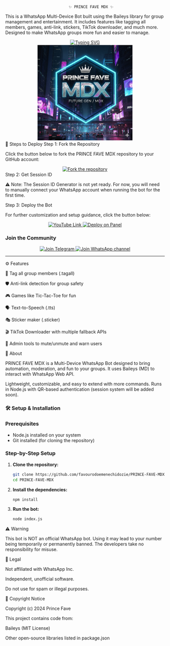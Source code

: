                                 ✨ PRINCE FAVE MDX ✨

This is a WhatsApp Multi-Device Bot built using the Baileys library for group management and entertainment.
It includes features like tagging all members, games, anti-link, stickers, TikTok downloader, and much more.
Designed to make WhatsApp groups more fun and easier to manage.

<div align="center"> <a href="https://git.io/typing-svg"> <img src="https://readme-typing-svg.demolab.com?font=Ribeye&size=50&pause=1000&color=33ff00&center=true&width=910&height=100&lines=PRINCE+FAVE+MDX;Multi+Device+Whatsapp+Bot;Coded+By+Prince+Fave" alt="Typing SVG" /> </a> </div> <div align="center"> <img src="https://github.com/favourodoemenechidozie/PRINCE-FAVE-MDX/blob/main/assets/princefave.png" alt="Prince Fave MDX" height="300"> </div>
🚀 Steps to Deploy
Step 1: Fork the Repository

Click the button below to fork the PRINCE FAVE MDX repository to your GitHub account:

<div align="center"> <a href="https://github.com/favourodoemenechidozie/PRINCE-FAVE-MDX/fork"> <img src="https://img.shields.io/badge/Fork-Repository-blue?style=for-the-badge" alt="Fork the repository"/> </a> </div>
Step 2: Get Session ID

⚠️ Note: The Session ID Generator is not yet ready.
For now, you will need to manually connect your WhatsApp account when running the bot for the first time.

Step 3: Deploy the Bot

For further customization and setup guidance, click the button below:

<div align="center">
  <a href="https://youtube.com/@cotech-1?si=XGEDdFrQOm3QaZpq">
    <img src="https://img.shields.io/badge/Deploy Tutorial-dc3545?style=for-the-badge&logo=youtube" alt="YouTube Link"/>
  </a>
  <a href="https://bot-hosting.net/?aff=1068419752923508776">
    <img src="https://img.shields.io/badge/Deploy on Panel-28a745?style=for-the-badge" alt="Deploy on Panel"/>
  </a>
</div>



### Join the Community

<div align="center">
  <a href="https://t.me/COtech001">
    <img src="https://img.shields.io/badge/Join%20Telegram-0078E7?style=for-the-badge&logo=telegram&logoColor=white" alt="Join Telegram"/>
  </a>
  <a href=" https://whatsapp.com/channel/0029Vb77pP4A89Mje20udJ32">
    <img src="https://img.shields.io/badge/Join%20WhatsApp-25D366?style=for-the-badge&logo=whatsapp&logoColor=white" alt="Join WhatsApp channel"/>
  </a>
</div>

---

⚙️ Features

🚀 Tag all group members (.tagall)

🛡️ Anti-link detection for group safety

🎮 Games like Tic-Tac-Toe for fun

🗣️ Text-to-Speech (.tts)

🎭 Sticker maker (.sticker)

🎬 TikTok Downloader with multiple fallback APIs

🔧 Admin tools to mute/unmute and warn users

📖 About

PRINCE FAVE MDX is a Multi-Device WhatsApp Bot designed to bring automation, moderation, and fun to your groups.
It uses Baileys (MD) to interact with WhatsApp Web API.

Lightweight, customizable, and easy to extend with more commands.
Runs in Node.js with QR-based authentication (session system will be added soon).

### 🛠️ Setup & Installation

### Prerequisites

- Node.js installed on your system
- Git installed (for cloning the repository)

### Step-by-Step Setup

1. **Clone the repository:**

    ```bash
    git clone https://github.com/favourodoemenechidozie/PRINCE-FAVE-MDX.git
    cd PRINCE-FAVE-MDX
    ```

2. **Install the dependencies:**

    ```bash
    npm install
    ```

3. **Run the bot:**

    ```bash
    node index.js
    ```


⚠️ Warning

This bot is NOT an official WhatsApp bot.
Using it may lead to your number being temporarily or permanently banned.
The developers take no responsibility for misuse.

📝 Legal

Not affiliated with WhatsApp Inc.

Independent, unofficial software.

Do not use for spam or illegal purposes.

📜 Copyright Notice

Copyright (c) 2024 Prince Fave

This project contains code from:

Baileys
 (MIT License)

Other open-source libraries listed in package.json